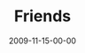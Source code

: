 ---
layout: message
category: message
series: "Typecast"
title: "Friends"
date: 2009-11-15-00-00
message_id: 590
audio: "http://s3.amazonaws.com/crossroadsaudiomessages/Typecast1.mp3"
audio-duration: "30:50"
program: "http://s3.amazonaws.com/crossroads-media/media/legacy/documents/11_14-15_09Program.pdf"
description: "Brian Tome discusses the importance of friendship."
video: "https://s3.amazonaws.com/crossroadsvideomessages/TypeCast1.mp4"
video-duration: "30:50"
video-image: "http://s3.amazonaws.com/crossroads-media/images/legacy/content/TypeCast1-still.jpg"
explicit: "N"
---